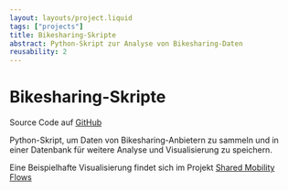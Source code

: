 ```yaml
---
layout: layouts/project.liquid
tags: ["projects"]
title: Bikesharing-Skripte
abstract: Python-Skript zur Analyse von Bikesharing-Daten
reusability: 2
---
```


# Bikesharing-Skripte

Source Code auf <a href="https://github.com/technologiestiftung/bike-sharing" target="_blank" rel="noopener noreferrer">GitHub</a>

Python-Skript, um Daten von Bikesharing-Anbietern zu sammeln und in einer Datenbank für weitere Analyse und Visualisierung zu speichern.

Eine Beispielhafte Visualisierung findet sich im Projekt <a href="https://github.com/technologiestiftung/bike-sharing" target="_blank" rel="noopener noreferrer">Shared Mobility Flows</a>
